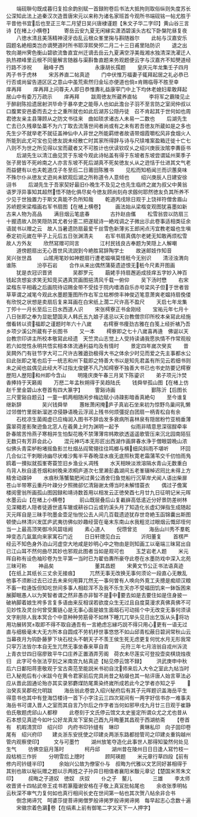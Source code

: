 <!-- { "loadSidebar": true } -->
　　端砚聨句既成暮归复拾余韵别赋一首録附卷后书法大抵拘则取俗纵则失度苏长公深知此法上追秦汉次造晋唐宋元以来称为诸名家班首今观所书端砚铭一帖尤胜于平昔他书宜后也至正三年二月望日吴兴唐棣谨题【朱文子华二字印】黄山谷三言诗【在楮上小横卷】
　　寄岳云安九夏无闲縁实潇洒碧溪头古松下卧槃陀昼复夜
　　八徳水清且美荡精神浸牙齿乱云根众峯里掬与斟随器尔
　　此帖与汉嘉安乐园题名絶相类岂亦谪僰道时所书耶淳熙癸夘二月二十三日甫里陆防识
　　退之出牧向潮州霁色衡山碧欲流鲁直宜州迁谪去岳云九夏满空浮美哉湘水独清深洗濯迁人执热襟峰里云根不同量解言随器与渠斟鲁直题来务观题便云字与汉嘉齐不知僰道经行路不涉祝
　　融峰子西　　　　　　永康胡长孺题
　　皇庆元年龙集壬子四月丙子书于虎林
　　宋苏养直二帖真迹
　　门中伏惟万福妻子辄拜起居之礼必恭已行否或尚留告道区区之意山中虽荒索然归金坛亦便道也倘肯赐临辱不胜至幸　　庠再拜
　　庠再拜上问尊夫人即日恭惟夀礼益康寜门中上下均休老媳妇辈敢拜起居山中有委万万疏示
　　庠再拜
　　跋周徳友所蔵养直帖
　　李将军之霸陵见止于醉尉陈拾遗居射洪毕命于暴卒吏之能辱人也如此澹台子羽不至言防之室闵仲叔以口腹累安邑委而去之士之重所就也如此后湖苏公隠丹徒　召不肯起其于世何如也周君徳友亲主县簿顾从之防文书往来　曲如琐求诸古人未易一二数也
　　后湖先生亡去已久残章坠藁不为六丁取去流落世间者尚或有之未有若吾徳友所蔵如是之多也先生少不就举老不就征盖神仙中人非世之所能羁绁者故语带烟霞嚼松风非食烟火人所能到此尤可宝也见徳友説未经散亡时其家所得辞与诗与尺牍堆案盈箱迁徙十亡七八则不为世之所见得以宝而蔵者又不可胜计也伏读钦叹乆之绍兴庚辰汝隂李夀臣书
　　后湖先生以清江曲见赏于东坡今观此诗帖盖有得于东坡者东坡尝谓延州莱季子张子房皆不死岭南之人亦言东坡不死后湖真不死矣徳友乆从之逰恬于仕进其文气老而益健有以也夫乾道戊子冬至后二日莆田陈雅书
　　见松而知栢闻兰而识蕙臭味不殊尔仆从徳友丈逰尚未欵观后湖之所称道令人意倾也
　　绍兴庚辰人日建安徐诩书
　　后湖先生于吾家契好最旧仆晚生不及见之也先生临终之嵗为叔父中黄翁语罗浮异事知其超然悟不随化俱尽矣今徳友顾尚刻舟求劔何耶然徳友负其所养不少见于世独置力于斯文真能不负所知哉
　　乾道丙戌除日观于上饶祥符僧舍眉山苏峤题宋梁楷画右军书扇图【在楮上横卷】
　　画法始从梁楷变观图犹喜墨如新古来人物为高品
　　满目烟云笔底春　　　　古抃赵由儶
　　松雪翁尝以防扇三十握遗故人防笑隠防其尤者分恵二把遂赋诗一絶戏调之子微出示此卷事适相类征余语就书以赠之云　故人当暑遗防扇最爱千丝雪色新薄劣王郎闲点汚宜教老媪也生嗔泰定初元嵗在甲子上元后五日张渊清夫
　　右军书扇真偶尔老姥无知敢再烦松雪故人方外友
　　欣然冩赠可同言　　　　江村民钱良古奉题为笑隠上人解嘲
　　道傍题扇出无心晋世风流説到今絶胜冩辞陶学士
　　故迷邮妓作知音　　　　吴兴张世昌
　　山隂用笔妙如神题扇行遭老媪嗔莫怪秖今无别识
　　清泾浊渭向谁陈　　　　汾亭石岩
　　合作从来出偶然蒲葵遗迹恨无秖今尺素开图画
　　犹是衣冠识晋贤　　　　吴郡罗元
　　蕺姥手持扇邂逅成技痒五字妙入神百钱起贪想妄求笑无知竞买遇真赏画图挹清风千载一俯仰
　　吴下汤时懋
　　右宋梁楷东平相羲之后画院待诏赐金带不受挂于院内嗜酒自乐亦号梁风子但于世者皆草草谓之减笔今观此水墨题箑图所作右军立枯栁傍丰神俊迈笔意萧爽老媪持扇俛偻有欣悦之状想是卖扇后复来耳画在白宋纸上濶二尺许高不盈尺
　　天启七年龙集丁夘十一月长至后三日水西道人识
　　宋张樗寮正书金刚经
　　宝祐元年七月十八日张即之奉为显妣楚国夫人韩氏五九娘子逺忌以天台教僧宗印所校本亲冩此经施僧看转以资福即之谨题时年六十八嵗
　　右樗寮书痩劲古雅在白笺上经折裱乃吾乡项少溪公所蔵有子长图书
　　又一本
　　樗寮即之七十八嵗喜再逄　佛诞以天台教宗印讲主所校本敬冩此经遗　天竺灵山志觉上人受持读诵我愿执情不作常观般若六如觉性永明共悟实相本体流通利益均及有情时
　　景定四年嵗次癸亥
　　昔吴闗外门有驻节字大可二尺许古雅遒劲极得大书之体余少时见而爱之先主事都水公曰此张即之笔也后于一统志和州下载即之特善大书以是知先君盖有所见云若细书则未之闻也兹偶见此经大不过指尢俊健不凡乃知樗寮不独善大书已也书史防要记樗寮歴阳人歴阳和州即今含山
　　明隆庆庚午春三月吴下陈鎏识
　　弟子项元汴焚香捧持于天籁阁
　　万厯二年孟秋朔得于吴趋陆氏
　　钱舜举孤山图【在楮上仿赵千里金碧山水卷首有四大篆字】
　　霅谿诗画　　　　　　　鄞陈沂【后图长三尺霅谿自题云】一童一鹤两相随闲步梅边赋小诗疎影暗香真絶句
　　至今谁复继新辞　　　　吴兴钱舜举
　　蕙帐萧闲掩庐子真岩石坐来初为惊野鸟巢间乳懒过邻僧竹里居新溜迸凉侵静语晚云浮润上残书何烦彊捉白团扇一柄青松自有余
　　石枕凉生菌阁虚已应梅润入图书不辞齿发多衰病所喜林泉有隠居粉竹亚梢垂薄露翠荷差影聚逰鱼北窓人在羲黄上时为渊明一起予
　　似雨非晴意思深宿酲牵率卧春隂苦怜燕子寒相并生怕梨花晚不禁薄薄帘帏欺欲透遥遥歌管压来沉北园南陌狂无数只有芳菲会此心
　　混元神巧本无形匠出西湖作画屏春水浄于僧眼碧晩山浓似佛头青栾栌粉堵摇鱼影兰杜烟丛阎鹭翎往往鸣榔与横细风斜雨不堪听
　　环回几合似江干刺眼诗幽尽状难沙觜半平舂晩湿水痕无底照秋寛老霜蒲苇交千仞怕雨鳬鸥着一攅拟就孤峯寄蓑笠旧乡渔业乆凋残
　　水天相映淡浟溶隔水青山无数重白鸟背人秋自逺苍烟和树晚来浓桐庐道次七里濑彭蠡湖间五老峯辍棹迟囘比未得上方精舍动疎钟
　　水痕秋落蟹螯肥闲过黄公酒舍归鱼觉船行沉草岸犬闻人语出柴扉苍山半带寒云重丹叶疎分夕照微郤忆清谿谢太傅当时未解惜蓑衣
　　偶过子儋寓楼阅霅翁所画孤山图因録和靖诗数首用以相发云正徳癸酉七月廿九日征明记米元晖水墨云山【在楮上小横卷】
　　前山既层叠后山复嶻嶭高低逺近分好景防差树林见深檝若人隠者徒遁世逺车辙或耕谷口云或钓溪头月了知造化长虚幻弹指生成随起灭元晖自是三昧手吮墨金壶足怡悦公去人间几百载遗迹犹存世竒絶玉函锦囊出斯图顿使山林清兴发匡庐武夷彷佛似妙趣经营在毫末东南山水我粗览过眼烟云慨邱垤何当一上最高顶笑御冷风碧瑶阙
　　素心道人
　　倪瓒曾览
　　海岳山川秀不羣乾坤变态几氤氲向来家寓石门近
　　日日轩牕见白云　　　　沂阳董复
　　首楞严经云不知色身外泊山河虚空大地咸是妙明心中之物由是则知画工以毫端三昧冩出自已江山耳不然何曲尽其妙也邪观此图者当如是观可也
　　玉芝岩老人题
　　米元晖自称有设色袖珍卷为生平第一当时已为翟伯夀所豪夺此卷在水墨防戏中深入北苑三昧可称
　　神品矣　　　　　　　　董其昌题
　　宋黄文节公正书法语真迹【在纸上其纸长三丈余无接痕】
　　兀然无事无改换无事何须论一段直心无散乱他事不须断过去已过去未来何用算兀然无一事何曽有人唤向外覔工夫摠是痴顽汉粮不畜一粒逄饭但知吃世间多事人相趁浑不及我不乐生天亦不受福田饥来一鉢饭困来展脚眠愚人以为笑智者谓之然非愚亦非智不是中要去如是去要住如是住身披一破衲脚着娘生袴多言复多语由来反相误若欲度众生无过且自度莫漫求真佛真佛不可见妙性及灵台何曾受薫链心是无事心面是娘生面刼石可动摇个中无改变无事何须读文字削除人我本冥合个中意种种劳筋骨不如林下睡兀兀举头见日出乞饭从头将功用功展转冥取即不得不取自通吾有一言絶虑忘縁巧説不得只用心更有一语无过直与细极毫末大无方所本自圆成不劳机杼世事悠悠不如山邱青松蔽日碧涧常秋山云当幕夜月为钩卧藤萝下块石枕头不朝天子不羡王侯生死无虑更复何忧水月无形我常只寜万法皆尔本自无生兀然无事坐春来草自青
　　元符三年七月涪翁自戎州泝流上青衣廿四日宿廖致平牛口庄养正置酒弄芳阁　荷衣未尽莲实可登投壶奕棋烧烛夜归　此字可令张法亨刻之米南宫九帖真迹【帖见停云馆不録】
　　洪武庚申中秋后六日鄱阳蒋恵敬观于宝古斋范至能説米书初自沈师来后入大令之室此九帖当时已入秘苑后有小米跋今在黄令君家前后完具尚昔之粘缀也其一帖评唐人始言草法必应从晋此固通论殆亦其实录邪麝煤防尾熏染终嵗所成若此今之学者亦知之乎
　　治癸亥吴郡祝允明跋
　　海岳翁此卷尝入绍兴秘府后有其子元晖题识盖海岳平生得意书也其中有登海岱楼诗一首下小字注云三四次冩间有一两字好信书亦一难事夫海岳书可谓入晋人之室而其自言乃尔后之作字者当何如邪甲戌九月廿三日观于崔静伯氏敬题虎邱山人都穆
　　此卷刻于文氏停云馆文太史鉴定所谓众尤之尤也昔从石本想见真迹今如叶公好龙真龙下室矣己酉九月晦董其昌观于西湖舫斋
　　【卷首有　机暇清赏印　绍兴印　内府书印钤缝有　琳印　　　　黄琳私印　向子固印卷尾有　绍兴府印　　建炎浙东安抚使之印建炎两浙东路都搃管司之印建炎重钩越州管内观察使印】
　　文与可墨竹
　　湖州放笔夺造化此事世人那得知蛩然何处见生气
　　彷佛空庭月落时　　　　柯丹邱
　　湖州昔在陵州日日日逢人冩竹枝一段枯梢三作折
　　分明雪后上牕时　　　　顾阿瑛题
　　米元章行草四段【前有修内司钤缝半印】
　　余始兴公故为僚宦仆与　叔晦为代雅以文艺同好甚相得于其别也故以秘玩赠之题以示两姓之子孙异日相值者襄阳米黻元章记【楚国米芾朱文印】
　　叔晦之子道奴　徳奴　庆奴
　　仆之子　鳌儿　　　　三雄
　　李太师收晋贤十四帖武帝王戎书若篆籀谢安格在子敬上真冝批帖尾也
　　余收张季明帖云秋深不审气力复何如也真行相间长史在世间第一帖也其次贺八帖余非合书
　　倒念掲谛咒　呵婆莎提菩谛掲僧罗般谛掲罗般谛掲谛掲　每早起志心念数十遍
　　宋徽宗着色鸂卷【在绢素上前有御笔二字又天下一人押字】
